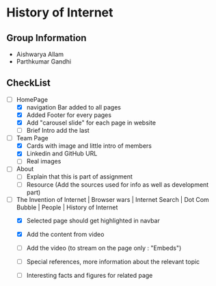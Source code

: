 # History of Internet



## Group Information
* Aishwarya Allam
* Parthkumar Gandhi

## CheckList
- [ ] HomePage
	- [X] navigation Bar added to all pages
	- [X] Added Footer for every pages
	- [X] Add "carousel slide" for each page in website
	- [ ] Brief Intro add the last
- [ ] Team Page
	- [X] Cards with image and little intro of members
	- [X] Linkedin and GitHub URL
	- [ ] Real images
- [ ] About
	- [ ] Explain that this is part of assignment
	- [ ] Resource (Add the sources used for info as well as development part)
- [ ] The Invention of Internet | Browser wars | Internet Search | Dot Com Bubble | People | History of Internet
	- [X] Selected page should get highlighted in navbar
	- [X] Add the content from video
	- [ ] Add the video (to stream on the page only : "Embeds")
    - [ ] Special references, more information about the relevant topic
    - [ ] Interesting facts and figures for related page

    